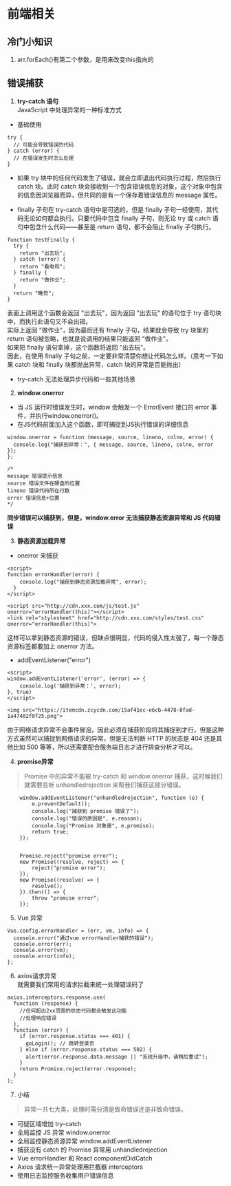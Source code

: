 # 前端相关
## 冷门小知识

1.  arr.forEach()有第二个参数，是用来改变this指向的

## 错误捕获

1.  **try-catch 语句**  
JavaScript 中处理异常的一种标准方式
- 基础使用
```
try {
  // 可能会导致错误的代码
} catch (error) {
  // 在错误发生时怎么处理
}
```

- 如果 try 块中的任何代码发生了错误，就会立即退出代码执行过程，然后执行 catch 块。此时 catch 块会接收到一个包含错误信息的对象，这个对象中包含的信息因浏览器而异，但共同的是有一个保存着错误信息的 message 属性。

- finally 子句在 try-catch 语句中是可选的，但是 finally 子句一经使用，其代码无论如何都会执行。只要代码中包含 finally 子句，则无论 try 或 catch 语句中包含什么代码——甚至是 return 语句，都不会阻止 finally 子句执行。
```
function testFinally {
  try {
    return "出去玩";
  } catch (error) {
    return "看电视";
  } finally {
    return "做作业";
  }
  return "睡觉";
}

```
表面上调用这个函数会返回 "出去玩"，因为返回 "出去玩" 的语句位于 try 语句块中，而执行此语句又不会出错。  
实际上返回 "做作业"，因为最后还有 finally 子句，结果就会导致 try 块里的 return 语句被忽略，也就是说调用的结果只能返回 "做作业"。  
如果把 finally 语句拿掉，这个函数将返回 "出去玩"。  
因此，在使用 finally 子句之前，一定要非常清楚你想让代码怎么样。（思考一下如果 catch 块和 finally 块都抛出异常，catch 块的异常是否能抛出）  
- try-catch 无法处理异步代码和一些其他场景

2.  **window.onerror**  
- 当 JS 运行时错误发生时，window 会触发一个 ErrorEvent 接口的 error 事件，并执行window.onerror()。
- 在JS代码前面加入这个函数，即可捕捉到JS执行错误的详细信息
```
window.onerror = function (message, source, lineno, colno, error) {
  console.log("捕获到异常：", { message, source, lineno, colno, error });
};

/*
message 错误提示信息   
source 错误文件在硬盘的位置    
lineno 错误代码所在行数     
error 错误信息+位置 
*/
```

**同步错误可以捕获到，但是，window.error 无法捕获静态资源异常和 JS 代码错误**

3.  **静态资源加载异常**  
- onerror 来捕获
```
<script>  
function errorHandler(error) {
    console.log("捕获到静态资源加载异常", error);
  }
</script>

<script src="http://cdn.xxx.com/js/test.js" onerror="errorHandler(this)"></script>
<link rel="stylesheet" href="http://cdn.xxx.com/styles/test.css" onerror="errorHandler(this)">

```
这样可以拿到静态资源的错误，但缺点很明显，代码的侵入性太强了，每一个静态资源标签都要加上 onerror 方法。

-  addEventListener("error")
```
<script> 
window.addEventListener('error', (error) => {
    console.log('捕获到异常：', error);
}, true)
</script>

<img src="https://itemcdn.zcycdn.com/15af41ec-e6cb-4478-8fad-1a47402f0f25.png">

```
由于网络请求异常不会事件冒泡，因此必须在捕获阶段将其捕捉到才行，但是这种方式虽然可以捕捉到网络请求的异常，但是无法判断 HTTP 的状态是 404 还是其他比如 500 等等，所以还需要配合服务端日志才进行排查分析才可以。

4.  **promise异常**
>Promise 中的异常不能被 try-catch 和 window.onerror 捕获，这时候我们就需要监听 unhandledrejection 来帮我们捕获这部分错误。  

```
    window.addEventListener("unhandledrejection", function (e) {
        e.preventDefault();
        console.log("捕获到 promise 错误了");
        console.log("错误的原因是", e.reason);
        console.log("Promise 对象是", e.promise);
        return true;
    });


    Promise.reject("promise error");
    new Promise((resolve, reject) => {
        reject("promise error");
    });
    new Promise((resolve) => {
        resolve();
    }).then(() => {
        throw "promise error";
    });

```

5.  Vue 异常
```
Vue.config.errorHandler = (err, vm, info) => {
  console.error("通过vue errorHandler捕获的错误");
  console.error(err);
  console.error(vm);
  console.error(info);
};
```

6.  axios请求异常  
就需要我们常用的请求拦截来统一处理错误码了
```
axios.interceptors.response.use(
  function (response) {
    //任何超出2xx范围的状态代码都会触发此功能
    //处理响应错误
  },
  function (error) {
    if (error.response.status === 401) {
      goLogin(); // 跳转登录页
    } else if (error.response.status === 502) {
      alert(error.response.data.message || "系统升级中，请稍后重试");
    }
    return Promise.reject(error.response);
  }
);
```

7.  小结    
>异常一共七大类，处理时需分清是致命错误还是非致命错误。

- 可疑区域增加 try-catch
- 全局监控 JS 异常 window.onerror
- 全局监控静态资源异常 window.addEventListener
- 捕获没有 catch 的 Promise 异常用 unhandledrejection
- Vue errorHandler 和 React componentDidCatch
- Axios 请求统一异常处理用拦截器 interceptors
- 使用日志监控服务收集用户错误信息